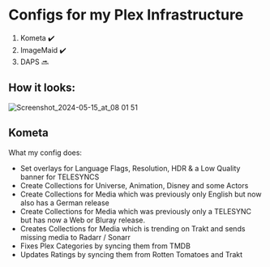 # Configs for my Plex Infrastructure

1. Kometa ✔️
2. ImageMaid ✔️
3. DAPS 🔜

## How it looks:

![Screenshot_2024-05-15_at_08 01 51](https://github.com/user-attachments/assets/2e7eef6f-4f7f-41f5-ac7b-5e2c7b407cd5)

## Kometa

What my config does:
- Set overlays for Language Flags, Resolution, HDR & a Low Quality banner for TELESYNCS
- Create Collections for Universe, Animation, Disney and some Actors
- Create Collections for Media which was previously only English but now also has a German release
- Create Collections for Media which was previously only a TELESYNC but has now a Web or Bluray release.
- Creates Collections for Media which is trending on Trakt and sends missing media to Radarr / Sonarr
- Fixes Plex Categories by syncing them from TMDB
- Updates Ratings by syncing them from Rotten Tomatoes and Trakt
